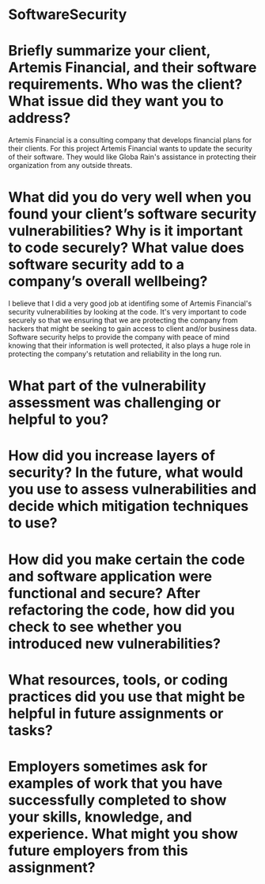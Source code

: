 # SoftwareSecurity

# Briefly summarize your client, Artemis Financial, and their software requirements. Who was the client? What issue did they want you to address?
Artemis Financial is a consulting company that develops financial plans for their clients. For this project Artemis Financial wants to update the security of their software. They would like Globa Rain's assistance in protecting their organization from any outside threats.

# What did you do very well when you found your client’s software security vulnerabilities? Why is it important to code securely? What value does software security add to a company’s overall wellbeing?
I believe that I did a very good job at identifing some of Artemis Financial's security vulnerabilities by looking at the code. It's very important to code securely so that we ensuring that we are protecting the company from hackers that might be seeking to gain access to client and/or business data. Software security helps to provide the company with peace of mind knowing that their information is well protected, it also plays a huge role in protecting the company's retutation and reliability in the long run.

# What part of the vulnerability assessment was challenging or helpful to you?


# How did you increase layers of security? In the future, what would you use to assess vulnerabilities and decide which mitigation techniques to use?


# How did you make certain the code and software application were functional and secure? After refactoring the code, how did you check to see whether you introduced new vulnerabilities?


# What resources, tools, or coding practices did you use that might be helpful in future assignments or tasks?


# Employers sometimes ask for examples of work that you have successfully completed to show your skills, knowledge, and experience. What might you show future employers from this assignment?
